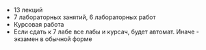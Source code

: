 - 13 лекций
- 7 лабораторных занятий, 6 лабораторных работ
- Курсовая работа
- Если сдать к 7 лабе все лабы и курсач, будет автомат. Иначе - экзамен в обычной форме